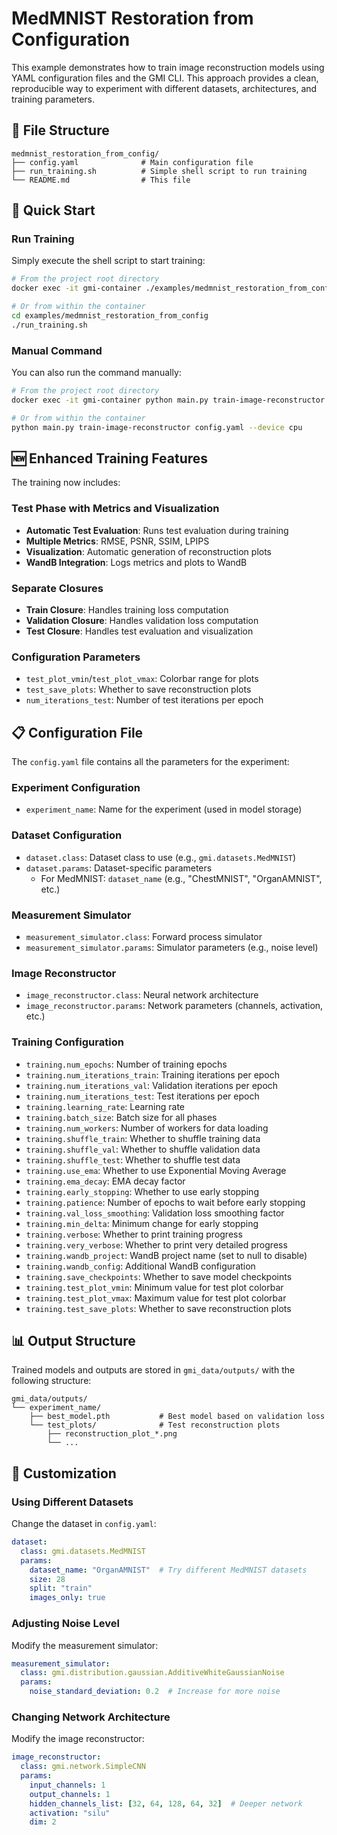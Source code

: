 # MedMNIST Restoration from Configuration

This example demonstrates how to train image reconstruction models using YAML configuration files and the GMI CLI. This approach provides a clean, reproducible way to experiment with different datasets, architectures, and training parameters.

## 📁 File Structure

```
medmnist_restoration_from_config/
├── config.yaml              # Main configuration file
├── run_training.sh          # Simple shell script to run training
└── README.md                # This file
```

## 🚀 Quick Start

### Run Training

Simply execute the shell script to start training:

```bash
# From the project root directory
docker exec -it gmi-container ./examples/medmnist_restoration_from_config/run_training.sh

# Or from within the container
cd examples/medmnist_restoration_from_config
./run_training.sh
```

### Manual Command

You can also run the command manually:

```bash
# From the project root directory
docker exec -it gmi-container python main.py train-image-reconstructor examples/medmnist_restoration_from_config/config.yaml --device cpu

# Or from within the container
python main.py train-image-reconstructor config.yaml --device cpu
```

## 🆕 Enhanced Training Features

The training now includes:

### Test Phase with Metrics and Visualization
- **Automatic Test Evaluation**: Runs test evaluation during training
- **Multiple Metrics**: RMSE, PSNR, SSIM, LPIPS
- **Visualization**: Automatic generation of reconstruction plots
- **WandB Integration**: Logs metrics and plots to WandB

### Separate Closures
- **Train Closure**: Handles training loss computation
- **Validation Closure**: Handles validation loss computation  
- **Test Closure**: Handles test evaluation and visualization

### Configuration Parameters
- `test_plot_vmin`/`test_plot_vmax`: Colorbar range for plots
- `test_save_plots`: Whether to save reconstruction plots
- `num_iterations_test`: Number of test iterations per epoch

## 📋 Configuration File

The `config.yaml` file contains all the parameters for the experiment:

### Experiment Configuration
- `experiment_name`: Name for the experiment (used in model storage)

### Dataset Configuration
- `dataset.class`: Dataset class to use (e.g., `gmi.datasets.MedMNIST`)
- `dataset.params`: Dataset-specific parameters
  - For MedMNIST: `dataset_name` (e.g., "ChestMNIST", "OrganAMNIST", etc.)

### Measurement Simulator
- `measurement_simulator.class`: Forward process simulator
- `measurement_simulator.params`: Simulator parameters (e.g., noise level)

### Image Reconstructor
- `image_reconstructor.class`: Neural network architecture
- `image_reconstructor.params`: Network parameters (channels, activation, etc.)

### Training Configuration
- `training.num_epochs`: Number of training epochs
- `training.num_iterations_train`: Training iterations per epoch
- `training.num_iterations_val`: Validation iterations per epoch
- `training.num_iterations_test`: Test iterations per epoch
- `training.learning_rate`: Learning rate
- `training.batch_size`: Batch size for all phases
- `training.num_workers`: Number of workers for data loading
- `training.shuffle_train`: Whether to shuffle training data
- `training.shuffle_val`: Whether to shuffle validation data
- `training.shuffle_test`: Whether to shuffle test data
- `training.use_ema`: Whether to use Exponential Moving Average
- `training.ema_decay`: EMA decay factor
- `training.early_stopping`: Whether to use early stopping
- `training.patience`: Number of epochs to wait before early stopping
- `training.val_loss_smoothing`: Validation loss smoothing factor
- `training.min_delta`: Minimum change for early stopping
- `training.verbose`: Whether to print training progress
- `training.very_verbose`: Whether to print very detailed progress
- `training.wandb_project`: WandB project name (set to null to disable)
- `training.wandb_config`: Additional WandB configuration
- `training.save_checkpoints`: Whether to save model checkpoints
- `training.test_plot_vmin`: Minimum value for test plot colorbar
- `training.test_plot_vmax`: Maximum value for test plot colorbar
- `training.test_save_plots`: Whether to save reconstruction plots

## 📊 Output Structure

Trained models and outputs are stored in `gmi_data/outputs/` with the following structure:

```
gmi_data/outputs/
└── experiment_name/
    ├── best_model.pth           # Best model based on validation loss
    └── test_plots/              # Test reconstruction plots
        ├── reconstruction_plot_*.png
        └── ...
```

## 🔧 Customization

### Using Different Datasets
Change the dataset in `config.yaml`:

```yaml
dataset:
  class: gmi.datasets.MedMNIST
  params:
    dataset_name: "OrganAMNIST"  # Try different MedMNIST datasets
    size: 28
    split: "train"
    images_only: true
```

### Adjusting Noise Level
Modify the measurement simulator:

```yaml
measurement_simulator:
  class: gmi.distribution.gaussian.AdditiveWhiteGaussianNoise
  params:
    noise_standard_deviation: 0.2  # Increase for more noise
```

### Changing Network Architecture
Modify the image reconstructor:

```yaml
image_reconstructor:
  class: gmi.network.SimpleCNN
  params:
    input_channels: 1
    output_channels: 1
    hidden_channels_list: [32, 64, 128, 64, 32]  # Deeper network
    activation: "silu"
    dim: 2
``` 